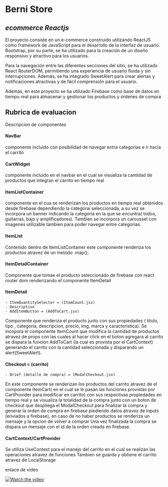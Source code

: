 # Berni Store
## _ecommerce Reactjs_


El proyecto consiste en un e-commerce construido utilizando ReactJS como framework de JavaScript para el desarrollo de la interfaz de usuario. Bootstrap, por su parte, se ha utilizado para la creación de un diseño responsivo y atractivo para los usuarios.

Para la navegación entre las diferentes secciones del sitio, se ha utilizado React RouterDOM, permitiendo una experiencia de usuario fluida y sin interrupciones. Además, se ha integrado SweetAlert para crear alertas y notificaciones atractivas y de fácil comprensión para el usuario.

Además, en este proyecto se ha utilizado Firebase como base de datos en tiempo real para almacenar y gestionar los productos y órdenes de compra


## Rubrica de evaluacion
Descripcion de componentes

#### NavBar
 componente incluido con posibilidad de navegar entra categorias e ir hacia el carrito 
 
#### CartWidget
componente incluido en el navbar en el cual se visualiza la cantidad de productos que integran el carrito en tiempo real

#### ItemListContainer
componente en el cua se renderizan los productos en tiempo real obtenidos desde firebase dependiendo la categorai seleccionada, a su vez se incorpora un banner indicando la categoria en la que se encuntra( todos, guitarras, bajo y amplificadores).
Tambien se incorpora un caroussel con imagenes utilizable tambien para poder navegar entre categorias.

#### ItemList
Contenido dentro de ItemListContainer este componente renderiza los productos atravez de un metodo .map();

#### ItemDetailContainer
Componente que tomae el producto seleccionado de firebase con react router dom renderizando el componente ItemDetail

#### ItemDetail
    - ItemQuantitySelector = (ItemCount.jsx)
    - Description
    - AddItemButton = (AddToCart.jsx)
    
Componente que renderiza el producto junto con sus propiedades ( titulo, tipo , categoria, descripcion, precio, img, marca y caracteristica).
Se incopora el componente ItemCount que modifica la cantidad de productos atravez de props con las cuales al hacer click en el boton agregara al carrito se dispara la funcion AddToCart (la cual es provista por el CartContext) generando el carrito con la cantidad seleccionada y disparando un alert(SweetAlert).


#### Checkout = (carrito)
    - Brief (detalle de compra) = (ModalCheckout.jsx)

En este componente se renderizan los productos del carrito atravez de el componente ItemCart( en el cual se le pasan las funciones provistas por CartProvider para modificar en carrito) con sus respectivas propiedades en tiempo real y se visualiza la totalidad de la compra junto con un boton de checkout que despliega el ModalCheckout para finalizar la compra y generar la orden de compra en firebase piediendo datos atravez de inputs (enviados a firebase), en caso de no haber productos se renderiza un mensaje y la opcion de volver a comprar
Una vez finalizada la compra se dispara un mensaje con el id de la orden creada en firebase.



#### CartContext/CartProvider

Se utiliza UseContext para el manejo del carrito en el cual se realizan las operaciones atravez de funciones
Tambien se guarda y obtiene el carrito atravez de LocalStorage


enlace de video

[![Watch the video](https://res.cloudinary.com/dmzrvnlgb/image/upload/v1676145078/coderproyecto_zh7owc.png)](https://youtu.be/nIVWGGgAmn0)
